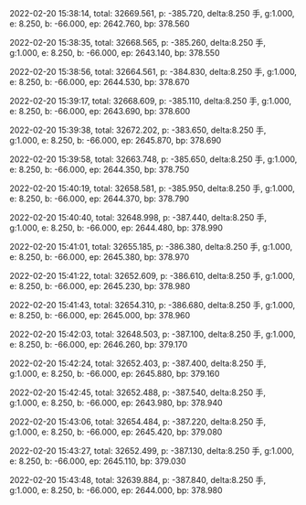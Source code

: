 2022-02-20 15:38:14, total: 32669.561, p: -385.720, delta:8.250 手, g:1.000, e: 8.250, b: -66.000, ep: 2642.760, bp: 378.560

2022-02-20 15:38:35, total: 32668.565, p: -385.260, delta:8.250 手, g:1.000, e: 8.250, b: -66.000, ep: 2643.140, bp: 378.550

2022-02-20 15:38:56, total: 32664.561, p: -384.830, delta:8.250 手, g:1.000, e: 8.250, b: -66.000, ep: 2644.530, bp: 378.670

2022-02-20 15:39:17, total: 32668.609, p: -385.110, delta:8.250 手, g:1.000, e: 8.250, b: -66.000, ep: 2643.690, bp: 378.600

2022-02-20 15:39:38, total: 32672.202, p: -383.650, delta:8.250 手, g:1.000, e: 8.250, b: -66.000, ep: 2645.870, bp: 378.690

2022-02-20 15:39:58, total: 32663.748, p: -385.650, delta:8.250 手, g:1.000, e: 8.250, b: -66.000, ep: 2644.350, bp: 378.750

2022-02-20 15:40:19, total: 32658.581, p: -385.950, delta:8.250 手, g:1.000, e: 8.250, b: -66.000, ep: 2644.370, bp: 378.790

2022-02-20 15:40:40, total: 32648.998, p: -387.440, delta:8.250 手, g:1.000, e: 8.250, b: -66.000, ep: 2644.480, bp: 378.990

2022-02-20 15:41:01, total: 32655.185, p: -386.380, delta:8.250 手, g:1.000, e: 8.250, b: -66.000, ep: 2645.380, bp: 378.970

2022-02-20 15:41:22, total: 32652.609, p: -386.610, delta:8.250 手, g:1.000, e: 8.250, b: -66.000, ep: 2645.230, bp: 378.980

2022-02-20 15:41:43, total: 32654.310, p: -386.680, delta:8.250 手, g:1.000, e: 8.250, b: -66.000, ep: 2645.000, bp: 378.960

2022-02-20 15:42:03, total: 32648.503, p: -387.100, delta:8.250 手, g:1.000, e: 8.250, b: -66.000, ep: 2646.260, bp: 379.170

2022-02-20 15:42:24, total: 32652.403, p: -387.400, delta:8.250 手, g:1.000, e: 8.250, b: -66.000, ep: 2645.880, bp: 379.160

2022-02-20 15:42:45, total: 32652.488, p: -387.540, delta:8.250 手, g:1.000, e: 8.250, b: -66.000, ep: 2643.980, bp: 378.940

2022-02-20 15:43:06, total: 32654.484, p: -387.220, delta:8.250 手, g:1.000, e: 8.250, b: -66.000, ep: 2645.420, bp: 379.080

2022-02-20 15:43:27, total: 32652.499, p: -387.130, delta:8.250 手, g:1.000, e: 8.250, b: -66.000, ep: 2645.110, bp: 379.030

2022-02-20 15:43:48, total: 32639.884, p: -387.840, delta:8.250 手, g:1.000, e: 8.250, b: -66.000, ep: 2644.000, bp: 378.980